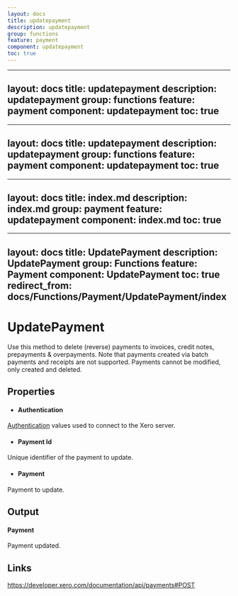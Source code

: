 ```yaml
---
layout: docs
title: updatepayment
description: updatepayment
group: functions
feature: payment
component: updatepayment
toc: true
---
```

---
layout: docs
title: updatepayment
description: updatepayment
group: functions
feature: payment
component: updatepayment
toc: true
---
---
layout: docs
title: updatepayment
description: updatepayment
group: functions
feature: payment
component: updatepayment
toc: true
---
---
layout: docs
title: index.md
description: index.md
group: payment
feature: updatepayment
component: index.md
toc: true
---
---
layout: docs
title: UpdatePayment
description: UpdatePayment
group: Functions
feature: Payment
component: UpdatePayment
toc: true
redirect_from: docs/Functions/Payment/UpdatePayment/index
---
UpdatePayment
============

Use this method to delete (reverse) payments to invoices, credit notes, prepayments & overpayments. Note that payments created via batch payments and receipts are not supported. Payments cannot be modified, only created and deleted.

Properties
----------

- #### Authentication
[Authentication](../../../Common/Authentication/Index.md) values used to connect to the Xero server.
- #### Payment Id
Unique identifier of the payment to update.
- #### Payment
Payment to update.


Output
-----
#### Payment
Payment updated.

Links
-----

https://developer.xero.com/documentation/api/payments#POST
